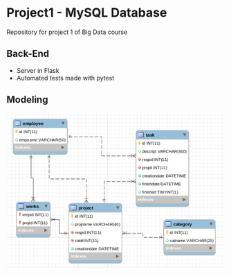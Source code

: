 # Project1 - MySQL Database
Repository for project 1 of Big Data course

## Back-End
- Server in Flask
- Automated tests made with pytest

## Modeling
![fase1_mode](https://github.com/chends888/bigdata_project1/blob/master/db/fase1/fase1_modeling.png)
